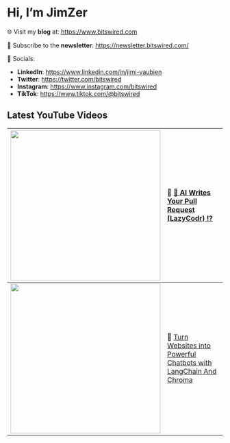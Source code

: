 # Hi, I’m JimZer

<div style={{backgroundColor}}>

🌐  Visit my **blog** at: https://www.bitswired.com

📩  Subscribe to the **newsletter**: https://newsletter.bitswired.com/

🔗  Socials:
- **LinkedIn**: https://www.linkedin.com/in/jimi-vaubien
- **Twitter**: https://twitter.com/bitswired
- **Instagram**: https://www.instagram.com/bitswired
- **TikTok**: https://www.tiktok.com/@bitswired


## Latest YouTube Videos
| <img src="https://github.com/jimzer/jimzer/assets/19983429/18d74df1-a96a-486e-a17c-24972becee79" width="350"> | 🧠 [🤯 AI Writes Your Pull Request (LazyCodr) !?](https://youtu.be/-_nZhPcOTIA) |
| :--- | :--- |
| <img src="https://github.com/jimzer/jimzer/assets/19983429/68979c71-f22a-4c9f-af07-79fc68ef3aa5" width="350"> | 🧠 [Turn Websites into Powerful Chatbots with LangChain And Chroma](https://youtu.be/qRsNQweVKj0) |



